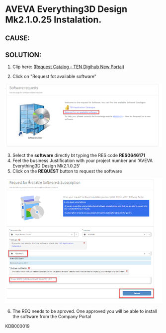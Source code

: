 
# AVEVA Everything3D Design Mk2.1.0.25 Instalation.

## CAUSE:


## SOLUTION:

1. Clip here: ([Request Catalog - TEN Digihub New Portal](https://technip.service-now.com/sp_technipenergies?id=sc_cat_item&sys_id=25e52ef91bd5a910e93b41dde54bcb1c))

2. Click on "Request fot available software"

![Request softwate](.\img\Req_AVEVA_2.1-SR.png)


3. Select the **software** directly bt typing the RES code **RES0646171** 
4. Feel the business Justification with your project number and 'AVEVA Everything3D Design Mk2.1.0.25'
5. Click on the **REQUEST** button to request the software

![Request softwate](.\img\Req_AVEVA_2.1-SR2.png)


6. The REQ needs to be aproved. One approved you will be able to install the software from the Company Portal


KDB000019